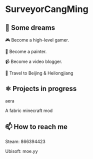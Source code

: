 # SurveyorCangMing

## 🌟 Some dreams

🎮 Become a high-level gamer.

🎨 Become a painter.

📹 Become a video blogger.

🧳 Travel to Beijing & Heilongjiang

## ⚛️ Projects in progress

aera

A fabric minecraft mod

## 📫 How to reach me

Steam: 866394423

Ubisoft: moe.yy

<!---
SurveyorCangMing/SurveyorCangMing is a ✨ special ✨ repository because its `README.md` (this file) appears on your GitHub profile.
You can click the Preview link to take a look at your changes.
--->
